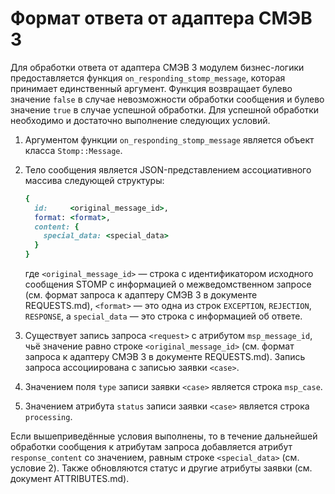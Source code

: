# Формат ответа от адаптера СМЭВ 3

Для обработки ответа от адаптера СМЭВ 3 модулем бизнес-логики предоставляется
функция `on_responding_stomp_message`, которая принимает единственный аргумент.
Функция возвращает булево значение `false` в случае невозможности обработки
сообщения и булево значение `true` в случае успешной обработки. Для успешной
обработки необходимо и достаточно выполнение следующих условий.

1.  Аргументом функции `on_responding_stomp_message` является объект класса
    `Stomp::Message`.

2.  Тело сообщения является JSON-представлением ассоциативного массива
    следующей структуры:

    ```ruby
    {
      id:     <original_message_id>,
      format: <format>,
      content: {
        special_data: <special_data>
      }
    }
    ```
    где `<original_message_id>` — строка с идентификатором исходного сообщения
    STOMP с информацией о межведомственном запросе (см. формат запроса к
    адаптеру СМЭВ 3 в документе REQUESTS.md), `<format>` — это одна из строк
    `EXCEPTION`, `REJECTION`, `RESPONSE`, а `special_data` — это строка с
    информацией об ответе.

3.  Существует запись запроса `<request>` с атрибутом `msp_message_id`, чьё
    значение равно строке `<original_message_id>` (см. формат запроса к
    адаптеру СМЭВ 3 в документе REQUESTS.md). Запись запроса ассоциирована с
    записью заявки `<case>`.

4.  Значением поля `type` записи заявки `<case>` является строка `msp_case`.

5.  Значением атрибута `status` записи заявки `<case>` является строка
    `processing`.

Если вышеприведённые условия выполнены, то в течение дальнейшей обработки
сообщения к атрибутам запроса добавляется атрибут `response_content` со
значением, равным строке `<special_data>` (см. условие 2). Также обновляются
статус и другие атрибуты заявки (см. документ ATTRIBUTES.md).
